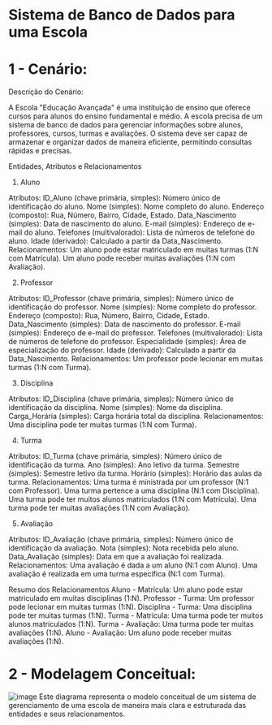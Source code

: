 # Sistema de Banco de Dados para uma Escola

# 1 - Cenário:

Descrição do Cenário:

A Escola "Educação Avançada" é uma instituição de ensino que oferece cursos para alunos do ensino fundamental e médio. A escola precisa de um sistema de banco de dados para gerenciar informações sobre alunos, professores, cursos, turmas e avaliações. O sistema deve ser capaz de armazenar e organizar dados de maneira eficiente, permitindo consultas rápidas e precisas.

Entidades, Atributos e Relacionamentos
1. Aluno

Atributos:
ID_Aluno (chave primária, simples): Número único de identificação do aluno.
Nome (simples): Nome completo do aluno.
Endereço (composto): Rua, Número, Bairro, Cidade, Estado.
Data_Nascimento (simples): Data de nascimento do aluno.
E-mail (simples): Endereço de e-mail do aluno.
Telefones (multivalorado): Lista de números de telefone do aluno.
Idade (derivado): Calculado a partir da Data_Nascimento.
Relacionamentos:
Um aluno pode estar matriculado em muitas turmas (1:N com Matrícula).
Um aluno pode receber muitas avaliações (1:N com Avaliação).

2. Professor

Atributos:
ID_Professor (chave primária, simples): Número único de identificação do professor.
Nome (simples): Nome completo do professor.
Endereço (composto): Rua, Número, Bairro, Cidade, Estado.
Data_Nascimento (simples): Data de nascimento do professor.
E-mail (simples): Endereço de e-mail do professor.
Telefones (multivalorado): Lista de números de telefone do professor.
Especialidade (simples): Área de especialização do professor.
Idade (derivado): Calculado a partir da Data_Nascimento.
Relacionamentos:
Um professor pode lecionar em muitas turmas (1:N com Turma).

3. Disciplina

Atributos:
ID_Disciplina (chave primária, simples): Número único de identificação da disciplina.
Nome (simples): Nome da disciplina.
Carga_Horária (simples): Carga horária total da disciplina.
Relacionamentos:
Uma disciplina pode ter muitas turmas (1:N com Turma).

4. Turma

Atributos:
ID_Turma (chave primária, simples): Número único de identificação da turma.
Ano (simples): Ano letivo da turma.
Semestre (simples): Semestre letivo da turma.
Horário (simples): Horário das aulas da turma.
Relacionamentos:
Uma turma é ministrada por um professor (N:1 com Professor).
Uma turma pertence a uma disciplina (N:1 com Disciplina).
Uma turma pode ter muitos alunos matriculados (1:N com Matrícula).
Uma turma pode ter muitas avaliações (1:N com Avaliação).

5. Avaliação

Atributos:
ID_Avaliação (chave primária, simples): Número único de identificação da avaliação.
Nota (simples): Nota recebida pelo aluno.
Data_Avaliação (simples): Data em que a avaliação foi realizada.
Relacionamentos:
Uma avaliação é dada a um aluno (N:1 com Aluno).
Uma avaliação é realizada em uma turma específica (N:1 com Turma).

Resumo dos Relacionamentos
Aluno - Matrícula: Um aluno pode estar matriculado em muitas disciplinas (1:N).
Professor - Turma: Um professor pode lecionar em muitas turmas (1:N).
Disciplina - Turma: Uma disciplina pode ter muitas turmas (1:N).
Turma - Matrícula: Uma turma pode ter muitos alunos matriculados (1:N).
Turma - Avaliação: Uma turma pode ter muitas avaliações (1:N).
Aluno - Avaliação: Um aluno pode receber muitas avaliações (1:N).

# 2 - Modelagem Conceitual: 

![image](https://github.com/vitoria-vs/Modelagem-de-Banco-de-Dados/assets/149893034/efad42fb-2c8c-4f20-b605-e525b94b83d8)
Este diagrama representa o modelo conceitual de um sistema de gerenciamento de uma escola de maneira mais clara e estruturada das entidades e seus relacionamentos.






